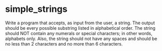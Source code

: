# simple_strings
Write a program that accepts, as input from the user, a string. The output should be every possible substring listed in alphabetical order. The string should NOT contain any numerals or special characters; in other words, alphabets only. Also, the string should not have any spaces and should be no less than 2 characters and no more than 6 characters.
